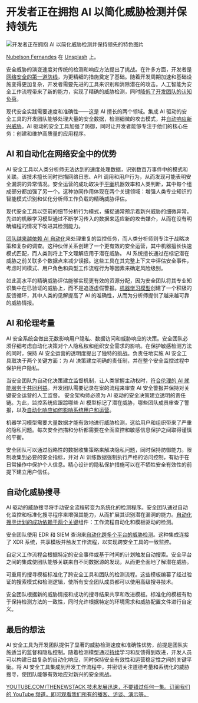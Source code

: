 # 开发者正在拥抱 AI 以简化威胁检测并保持领先

![开发者正在拥抱 AI 以简化威胁检测并保持领先的特色图片](https://cdn.thenewstack.io/media/2025/02/0c5109a9-nubelson-fernandes-gts2w7bu3qo-unsplash-1-1024x683.jpg)

[Nubelson Fernandes](https://unsplash.com/@nublson?utm_content=creditCopyText&utm_medium=referral&utm_source=unsplash) 在 [Unsplash](https://unsplash.com/photos/man-in-black-long-sleeve-shirt-wearing-black-headphones-sitting-on-chair-gTs2w7bu3Qo?utm_content=creditCopyText&utm_medium=referral&utm_source=unsplash) 上。

安全威胁的演变速度对传统的检测和响应方法提出了挑战。在许多方面，开发者是[网络安全的第一道防线](https://thenewstack.io/developers-the-first-line-of-defense-in-cybersecurity/)，为更精细的措施奠定了基础。随着开发周期加速和基础设施变得更加复杂，开发者需要先进的工具来识别和消除潜在的攻击。人工智能为安全工作流程带来了新的能力，实现了精确的威胁检测，同时[降低了开发团队的认知负荷](https://thenewstack.io/platform-engineering-reduces-cognitive-load-and-raises-developer-productivity/)。

现代安全实践需要速度和准确性——这是 AI 擅长的两个领域。集成 AI 驱动的安全工具的开发团队能够处理大量的安全数据，检测细微的攻击模式，并[自动响应新兴威胁](https://thenewstack.io/automated-threat-enrichment-an-overview/)。AI 驱动的安全工具加强了防御，同时让开发者能够专注于他们的核心任务：创建和维护高质量的应用程序。

## AI 和自动化在网络安全中的优势

AI 安全工具以人类分析师无法达到的速度处理数据，识别数百万事件中的模式和关联。该技术擅长同时扫描网络日志、API 调用和用户行为，从而发现可能表明安全漏洞的异常情况。安全运营的成功取决于[平衡](https://www.xantrion.com/article/ai-and-automation-in-cybersecurity-a-balancing-act)机器效率和人类判断，其中每个组成部分都加强了另一个。这种协同作用体现在两个关键领域：增强人类专业知识的智能模式识别和优化分析师工作负载的精确威胁评估。

现代安全工具以空前的细节分析行为模式，捕捉通常预示着新兴威胁的细微异常。先进的机器学习模型通过不断学习传入的数据来适应新的攻击媒介，从而在没有明确编程的情况下改进其检测能力。

[团队越来越依赖 AI 自动化](https://thenewstack.io/platform-teams-automate-infrastructure-requirement-gathering/)来处理重复的监控任务，而人类分析师则专注于战略决策和复杂的调查。这种伙伴关系创建了一个更有效的安全运营，其中机器擅长快速模式匹配，而人类则将上下文理解应用于潜在威胁。
AI 系统擅长通过在标记潜在威胁之前关联多个数据点来减少误报。这些工具在其完整上下文中评估安全事件，考虑时间模式、用户角色和典型工作流程行为等因素来确定风险级别。

如此高水平的精确威胁评估能够实现更有效的资源分配，因为安全团队将其专业知识集中在已验证的威胁上，而不是追逐虚假警报。[机器学习模型](https://thenewstack.io/machine-learning-models-to-predict-the-next-stranger-things/)创建了一个积极的反馈循环，其中人类的见解提高了 AI 的准确性，从而为分析师提供了越来越可靠的威胁情报。

## AI 和伦理考量

AI 安全系统会做出无数影响用户隐私、数据访问和威胁响应的决策。安全团队必须仔细考虑自动化决策对个人隐私权和组织安全需求的影响。在保护敏感检测方法的同时，保持 AI 安全运营的透明度提出了独特的挑战。负责任地实施 AI 安全工具取决于两个关键方面：为 AI 决策建立明确的责任制，并在整个安全监控过程中保护用户隐私。

当安全团队为自动化决策建立监督机制，让人类掌握主动权时，[符合伦理的 AI 就能服务于共同利益](https://onlinesoe.tufts.edu/blog/be-an-engine-for-good-in-the-age-of-ethical-ai/)。开发团队需要记录在案的流程来审查 AI 安全警报并保持对关键安全运营的人工监督。
安全架构师必须为 AI 驱动的安全决策建立透明的责任链。为此，监控系统应跟踪哪些 AI 模型标记了潜在威胁，哪些团队成员审查了警报，以及[自动化响应如何影响系统用户和运营](https://thenewstack.io/automate-routine-tasks-with-an-ad-hoc-ansible-script/)。

机器学习模型需要大量数据才能有效地进行威胁检测，这给用户和组织带来了严重的隐私问题。每次安全扫描和分析都需要在全面监控和敏感信息保护之间取得谨慎的平衡。

安全团队可以通过战略性的数据收集策略来解决隐私问题，同时保持防御能力。限制收集到必要的安全指标，并对 AI 训练数据强制执行严格的访问控制，有助于在日常操作中保护个人信息。精心设计的隐私保护措施可以在不牺牲安全有效性的前提下建立用户信任。

## 自动化威胁搜寻

AI 驱动的威胁搜寻将手动安全流程转变为系统化的检测程序。安全团队通过自动化监控和标准化搜寻程序来增强其能力，从而扩展其识别潜在漏洞的能力。[自动化搜寻计划的成功依赖于两个关键](https://thenewstack.io/crawl-walk-run-the-key-to-successful-automation/)组件：工作流程自动化和模板驱动的检测。

安全团队使用 EDR 和 SIEM 查询来[自动化跨多个平台的威胁检测](https://thenewstack.io/5-ways-to-automate-threat-hunting/)。这种集成连接了 XDR 系统，共享模板并触发工作流程，以实现跨安全工具的一致监控。

自定义工作流程会根据特定的安全事件或基于时间的计划触发自动搜索。安全平台之间的集成使团队能够关联来自不同数据源的发现，从而更全面地了解潜在威胁。

可重用的搜寻模板标准化了跨安全工具和团队的检测流程。这些模板编纂了经过验证的搜索模式和检测逻辑，使所有安全团队成员都可以使用高级搜寻技术。

安全团队根据新的威胁情报和成功的搜寻结果共享和改进模板。标准化的模板有助于保持检测方法的一致性，同时允许根据特定的环境需求和威胁配置文件进行自定义。

## 最后的想法

AI 安全工具为开发团队提供了显著的威胁检测速度和准确性优势，前提是团队实施适当的监督和隐私控制。随着检测模型通过[持续](https://thenewstack.io/continuous-improvement-metrics-for-scaling-engineering-teams/)学习和反馈得到改进，开发人员可以构建日益复杂的自动化响应，同时保持安全有效性和运营稳定性之间的关键平衡。将 AI 安全工具集成到开发工作流程中，并密切关注道德考量和系统化的威胁搜寻，使团队能够有效地应对新兴的安全挑战。

[
YOUTUBE.COM/THENEWSTACK
技术发展迅速，不要错过任何一集。订阅我们的 YouTube
频道，即可观看我们所有的播客、访谈、演示等。
](https://youtube.com/thenewstack?sub_confirmation=1)